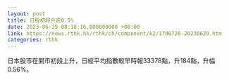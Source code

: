 ```yaml
---
layout: post
title: 日股初段升逾0.5%
date: 2023-06-29 08:18:16.000000000 +08:00
link: https://news.rthk.hk/rthk/ch/component/k2/1706728-20230629.htm
categories: rthk
---
```


日本股市在開市初段上升，日經平均指數較早時報33378點，升184點，升幅0.56%。
